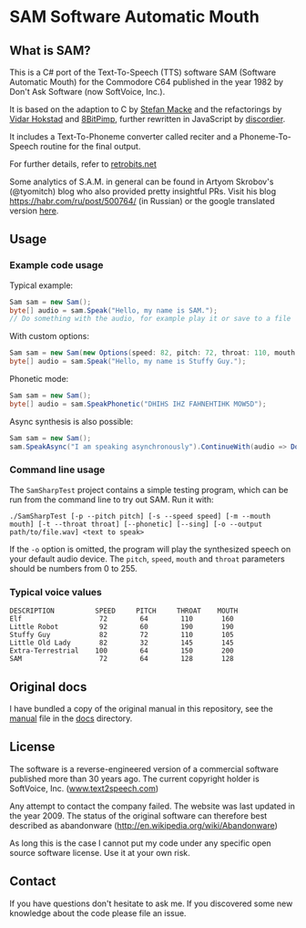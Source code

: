 # SAM Software Automatic Mouth

## What is SAM?

This is a C# port of the Text-To-Speech (TTS) software
SAM (Software Automatic Mouth) for the Commodore C64 published in the
year 1982 by Don't Ask Software (now SoftVoice, Inc.).

It is based on the adaption to C by
[Stefan Macke](https://github.com/s-macke/SAM)
and the refactorings by 
[Vidar Hokstad](https://github.com/vidarh/SAM) and
[8BitPimp](https://github.com/8BitPimp/SAM), further rewritten in JavaScript by [discordier](https://github.com/discordier/sam).

It includes a Text-To-Phoneme converter called reciter and a
Phoneme-To-Speech routine for the final output.

For further details, refer to
[retrobits.net](http://www.retrobits.net/atari/sam.shtml)

Some analytics of S.A.M. in general can be found in Artyom Skrobov's
(@tyomitch) blog who also provided pretty insightful PRs.
Visit his blog https://habr.com/ru/post/500764/ (in Russian)
or the google translated version
[here](https://habr-com.translate.goog/ru/post/500764/?_x_tr_sl=auto&_x_tr_tl=en).

## Usage

### Example code usage

Typical example:

```cs
Sam sam = new Sam();
byte[] audio = sam.Speak("Hello, my name is SAM.");
// Do something with the audio, for example play it or save to a file
```

With custom options:

```cs
Sam sam = new Sam(new Options(speed: 82, pitch: 72, throat: 110, mouth: 105));
byte[] audio = sam.Speak("Hello, my name is Stuffy Guy.");
```

Phonetic mode:

```cs
Sam sam = new Sam();
byte[] audio = sam.SpeakPhonetic("DHIHS IHZ FAHNEHTIHK MOW5D");
```

Async synthesis is also possible:

```cs
Sam sam = new Sam();
sam.SpeakAsync("I am speaking asynchronously").ContinueWith(audio => DoSomething(audio));
```

### Command line usage

The `SamSharpTest` project contains a simple testing program, which can be run from the command line to try out SAM. Run it with:

```
./SamSharpTest [-p --pitch pitch] [-s --speed speed] [-m --mouth mouth] [-t --throat throat] [--phonetic] [--sing] [-o --output path/to/file.wav] <text to speak> 
```

If the `-o` option is omitted, the program will play the synthesized speech on your default audio device. The `pitch`, `speed`, `mouth` and `throat` parameters should be numbers from 0 to 255.

### Typical voice values

```
DESCRIPTION          SPEED     PITCH     THROAT    MOUTH
Elf                   72        64        110       160
Little Robot          92        60        190       190
Stuffy Guy            82        72        110       105
Little Old Lady       82        32        145       145
Extra-Terrestrial    100        64        150       200
SAM                   72        64        128       128
```

## Original docs

I have bundled a copy of the original manual in this repository, see
the [manual](docs/manual.md) file in the [docs](docs) directory.

## License

The software is a reverse-engineered version of a commercial software
published more than 30 years ago. The current copyright holder is 
SoftVoice, Inc. (www.text2speech.com)

Any attempt to contact the company failed. The website was last
updated in the year 2009. The status of the original
software can therefore best described as abandonware
(http://en.wikipedia.org/wiki/Abandonware)

As long this is the case I cannot put my code under any specific open
source software license. Use it at your own risk.

## Contact

If you have questions don't hesitate to ask me. If you discovered some
new knowledge about the code please file an issue.
